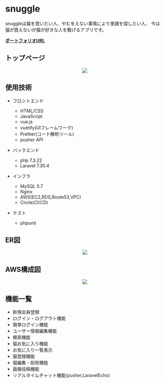
# snuggle

snuggleは猫を買いたい人、やむをえない事情により里親を探したい人、
今は猫が買えないが猫が好きな人を繋げるアプリです。

**[ポートフォリオURL](https://portfolio.snuggle-app.com/)**

## トップページ

<p align="center">
<img src="https://d.kuku.lu/cf06153bb9">
</p>

## 使用技術
* フロントエンド
    * HTML/CSS
    * JavaScript
    * vue.js
    * vuetify(UIフレームワーク)
    * Prettier(コード解析ツール)
    * pusher API

* バックエンド
    * php 7.3.22
    * Laravel 7.30.4

* インフラ
    * MySQL 5.7
    * Nginx
    * AWS(EC2,RDS,Route53,VPC)
    * Circle(CI/CD)

* テスト
    * phpunit

## ER図
<p align="center">
<img src="https://d.kuku.lu/fcede6900f">
</p>

## AWS構成図

<p align="center">
<img src=https://d.kuku.lu/f587cf85cd"">
</p>

## 機能一覧
* 新規会員登録
* ログイン・ログアウト機能
* 簡単ログイン機能
* ユーザー情報編集機能
* 検索機能
* 猫お気に入り機能
* お気に入り一覧表示
* 猫登録機能
* 猫編集・削除機能
* 画像投稿機能
* リアルタイムチャット機能(pusher,LaravelEcho)


